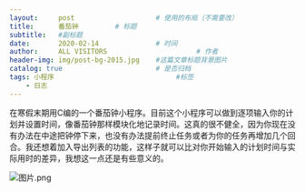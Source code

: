 ```yaml
---
layout:     post                    # 使用的布局（不需要改）
title:      番茄钟         # 标题 
subtitle:   #副标题
date:       2020-02-14              # 时间
author:     ALL VISITORS                      # 作者
header-img: img/post-bg-2015.jpg    #这篇文章标题背景图片
catalog: true                       # 是否归档
tags: 小程序                              #标签
    - 日志
---
```

在寒假末期用C编的一个番茄钟小程序。目前这个小程序可以做到逐项输入你的计划并设置时间，像番茄钟那样模块化地记录时间。这真的很不健全，因为你现在没有办法在中途把钟停下来，也没有办法提前终止任务或者为你的任务再增加几个回合。我还想着加入导出列表的功能，这样子就可以比对你开始输入的计划时间与实际用时的差异，我想这一点还是有些意义的。
 
 ![图片.png](https://i.loli.net/2020/02/14/MthIkTJjwPiR8Nc.png)



